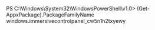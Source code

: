 PS C:\Windows\System32\WindowsPowerShell\v1.0> (Get-AppxPackage).PackageFamilyName
windows.immersivecontrolpanel_cw5n1h2txyewy